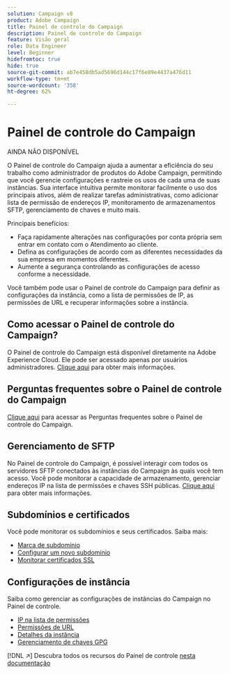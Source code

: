 ```yaml
---
solution: Campaign v8
product: Adobe Campaign
title: Painel de controle do Campaign
description: Painel de controle do Campaign
feature: Visão geral
role: Data Engineer
level: Beginner
hidefromtoc: true
hide: true
source-git-commit: ab7e458db5ad5696d144c17f6e89e4437a476d11
workflow-type: tm+mt
source-wordcount: '358'
ht-degree: 62%

---
```


# Painel de controle do Campaign

AINDA NÃO DISPONÍVEL

O Painel de controle do Campaign ajuda a aumentar a eficiência do seu trabalho como administrador de produtos do Adobe Campaign, permitindo que você gerencie configurações e rastreie os usos de cada uma de suas instâncias. Sua interface intuitiva permite monitorar facilmente o uso dos principais ativos, além de realizar tarefas administrativas, como adicionar lista de permissão de endereços IP, monitoramento de armazenamentos SFTP, gerenciamento de chaves e muito mais.

Principais benefícios:

* Faça rapidamente alterações nas configurações por conta própria sem entrar em contato com o Atendimento ao cliente.
* Defina as configurações de acordo com as diferentes necessidades da sua empresa em momentos diferentes.
* Aumente a segurança controlando as configurações de acesso conforme a necessidade.

Você também pode usar o Painel de controle do Campaign para definir as configurações da instância, como a lista de permissões de IP, as permissões de URL e recuperar informações sobre a instância.

## Como acessar o Painel de controle do Campaign?

O Painel de controle do Campaign está disponível diretamente na Adobe Experience Cloud. Ele pode ser acessado apenas por usuários administradores. [Clique aqui](https://experienceleague.adobe.com/docs/control-panel/using/discover-control-panel/accessing-control-panel.html) para obter mais informações.

## Perguntas frequentes sobre o Painel de controle do Campaign

[Clique aqui](https://experienceleague.adobe.com/docs/control-panel/using/discover-control-panel/key-features.html) para acessar as Perguntas frequentes sobre o Painel de controle do Campaign.

## Gerenciamento de SFTP

No Painel de controle do Campaign, é possível interagir com todos os servidores SFTP conectados às instâncias do Campaign às quais você tem acesso. Você pode monitorar a capacidade de armazenamento, gerenciar endereços IP na lista de permissões e chaves SSH públicas. [Clique aqui](https://experienceleague.adobe.com/docs/control-panel/using/sftp-management/about-sftp-management.html?lang=pt-BR#sftp-management) para obter mais informações.

## Subdomínios e certificados

Você pode monitorar os subdomínios e seus certificados. Saiba mais:
* [Marca de subdomínio](https://experienceleague.adobe.com/docs/control-panel/using/subdomains-and-certificates/subdomains-branding.html)
* [Configurar um novo subdomínio](https://experienceleague.adobe.com/docs/control-panel/using/subdomains-and-certificates/setting-up-new-subdomain.html)
* [Monitorar certificados SSL](https://experienceleague.adobe.com/docs/control-panel/using/subdomains-and-certificates/monitoring-ssl-certificates.html)

## Configurações de instância

Saiba como gerenciar as configurações de instâncias do Campaign no Painel de controle.
* [IP na lista de permissões](https://experienceleague.adobe.com/docs/control-panel/using/instances-settings/ip-allow-listing-instance-access.html)
* [Permissões de URL](https://experienceleague.adobe.com/docs/control-panel/using/instances-settings/url-permissions.html)
* [Detalhes da instância](https://experienceleague.adobe.com/docs/control-panel/using/instances-settings/instance-details.html)
* [Gerenciamento de chaves GPG](https://experienceleague.adobe.com/docs/control-panel/using/instances-settings/gpg-keys-management.html)

[!DNL :arrow_upper_right:] Descubra todos os recursos do Painel de controle  [nesta documentação](https://experienceleague.adobe.com/docs/control-panel/using/control-panel-home.html?lang=pt-BR)
